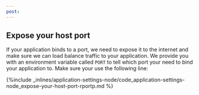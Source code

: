 ```yaml
---
post: 
---
```


##  Expose your host port

If your application binds to a port, we need to expose it to the internet and make sure we can load balance traffic to your application. We provide you with an environment variable called `PORT` to tell which port your need to bind your application to. Make sure your use the following line:



{%include _inlines/application-settings-node/code_application-settings-node_expose-your-host-port-rportp.md %}



